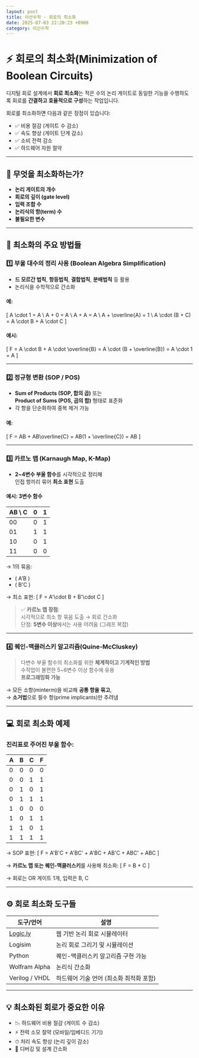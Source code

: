 ```yaml
---
layout: post
title: 이산수학 - 회로의 최소화
date: 2025-07-03 22:20:23 +0900
category: 이산수학
---
```

# ⚡ 회로의 최소화(Minimization of Boolean Circuits)

디지털 회로 설계에서 **회로 최소화**는 적은 수의 논리 게이트로 동일한 기능을 수행하도록 회로를 **간결하고 효율적으로 구성**하는 작업입니다.

회로를 최소화하면 다음과 같은 장점이 있습니다:

- ✅ 비용 절감 (게이트 수 감소)
- ✅ 속도 향상 (게이트 단계 감소)
- ✅ 소비 전력 감소
- ✅ 하드웨어 자원 절약

---

## 📌 무엇을 최소화하는가?

- **논리 게이트의 개수**
- **회로의 깊이 (gate level)**
- **입력 조합 수**
- **논리식의 항(term) 수**
- **불필요한 변수**

---

## 🧠 최소화의 주요 방법들

### 1️⃣ 부울 대수의 정리 사용 (Boolean Algebra Simplification)

- **드 모르간 법칙**, **항등법칙**, **결합법칙**, **분배법칙** 등 활용
- 논리식을 수학적으로 간소화

#### 예:
\[
A \cdot 1 = A \\
A + 0 = A \\
A + A = A \\
A + \overline{A} = 1 \\
A \cdot (B + C) = A \cdot B + A \cdot C
\]

#### 예시:
\[
F = A \cdot B + A \cdot \overline{B} = A \cdot (B + \overline{B}) = A \cdot 1 = A
\]

---

### 2️⃣ **정규형 변환 (SOP / POS)**

- **Sum of Products (SOP, 합의 곱)** 또는  
  **Product of Sums (POS, 곱의 합)** 형태로 표준화
- 각 항을 단순화하여 중복 제거 가능

#### 예:
\[
F = AB + AB\overline{C} = AB(1 + \overline{C}) = AB
\]

---

### 3️⃣ **카르노 맵 (Karnaugh Map, K-Map)**

- **2~4변수 부울 함수**를 시각적으로 정리해  
  인접 항끼리 묶어 **최소 표현** 도출

#### 예시: 3변수 함수  
| AB \ C | 0 | 1 |
|--------|---|---|
| 00     | 0 | 1 |
| 01     | 1 | 1 |
| 10     | 0 | 1 |
| 11     | 0 | 0 |

→ 1의 묶음:
- \( A'B \)
- \( B'C \)

→ 최소 표현:
\[
F = A'\cdot B + B'\cdot C
\]

> ✅ **카르노 맵 장점**:  
> 시각적으로 최소 항 묶음 도출 → 회로 간소화  
> 단점: **5변수 이상**에서는 사용 어려움 (그래프 복잡)

---

### 4️⃣ **퀘인-맥클러스키 알고리즘(Quine-McCluskey)**

> 다변수 부울 함수의 최소화를 위한 **체계적이고 기계적인 방법**  
> 수작업이 불편한 5~6변수 이상 함수에 유용  
> **프로그래밍화 가능**

→ 모든 소항(minterm)을 비교해 **공통 항을 묶고**,  
→ **소거법**으로 필수 항(prime implicants)만 추려냄

---

## 💻 회로 최소화 예제

### 진리표로 주어진 부울 함수:

| A | B | C | F |
|---|---|---|---|
| 0 | 0 | 0 | 0 |
| 0 | 0 | 1 | 1 |
| 0 | 1 | 0 | 1 |
| 0 | 1 | 1 | 1 |
| 1 | 0 | 0 | 0 |
| 1 | 0 | 1 | 1 |
| 1 | 1 | 0 | 1 |
| 1 | 1 | 1 | 1 |

→ SOP 표현:
\[
F = A'B'C + A'BC' + A'BC + AB'C + ABC' + ABC
\]

→ **카르노 맵 또는 퀘인-맥클러스키**를 사용해 최소화:
\[
F = B + C
\]

→ 회로는 OR 게이트 1개, 입력은 B, C

---

## ⚙ 회로 최소화 도구들

| 도구/언어 | 설명 |
|-----------|------|
| [Logic.ly](https://logic.ly/) | 웹 기반 논리 회로 시뮬레이터 |
| Logisim | 논리 회로 그리기 및 시뮬레이션 |
| Python | 퀘인-맥클러스키 알고리즘 구현 가능 |
| Wolfram Alpha | 논리식 간소화 |
| Verilog / VHDL | 하드웨어 기술 언어 (최소화 최적화 포함) |

---

## 💡 최소화된 회로가 중요한 이유

- 📉 하드웨어 비용 절감 (게이트 수 감소)
- ⚡ 전력 소모 절약 (모바일/임베디드 기기)
- ⏱ 처리 속도 향상 (논리 깊이 감소)
- 🧠 디버깅 및 설계 간소화